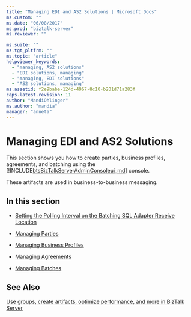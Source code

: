 ```yaml
---
title: "Managing EDI and AS2 Solutions | Microsoft Docs"
ms.custom: ""
ms.date: "06/08/2017"
ms.prod: "biztalk-server"
ms.reviewer: ""

ms.suite: ""
ms.tgt_pltfrm: ""
ms.topic: "article"
helpviewer_keywords: 
  - "managing, AS2 solutions"
  - "EDI solutions, managing"
  - "managing, EDI solutions"
  - "AS2 solutions, managing"
ms.assetid: f2e9babe-124d-4967-8c10-b201d71a283f
caps.latest.revision: 11
author: "MandiOhlinger"
ms.author: "mandia"
manager: "anneta"
---
```

# Managing EDI and AS2 Solutions
This section shows you how to create parties, business profiles, agreements, and batching using the [!INCLUDE[btsBizTalkServerAdminConsoleui_md](../includes/btsbiztalkserveradminconsoleui-md.md)] console.

These artifacts are used in business-to-business messaging. 

## In this section  
  
-   [Setting the Polling Interval on the Batching SQL Adapter Receive Location](../core/setting-the-polling-interval-on-the-batching-sql-adapter-receive-location.md)  
  
-   [Managing Parties](../core/managing-parties.md)  
  
-   [Managing Business Profiles](../core/managing-business-profiles.md)  
  
-   [Managing Agreements](../core/managing-agreements.md)  
  
-   [Managing Batches](../core/managing-batches.md)  
  
## See Also  
[Use groups, create artifacts, optimize performance, and more in BizTalk Server](../core/use-groups-create-artifacts-optimize-performance-and-more-in-biztalk-server.md)